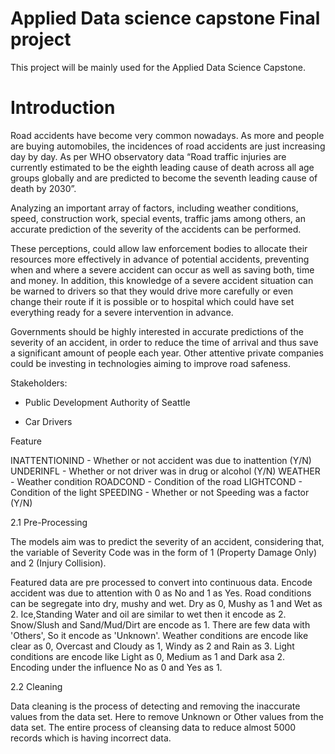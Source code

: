 # Applied Data science capstone Final project
This project will be mainly used for the Applied Data Science Capstone.

# Introduction
Road accidents have become very common nowadays. As more and people are buying automobiles, the incidences of road accidents are just increasing day by day. 
As per WHO observatory data “Road traffic injuries are currently estimated to be the eighth leading cause of death across all age groups globally and are predicted to become the seventh leading cause of death by 2030”.

Analyzing an important array of factors, including weather conditions, speed, construction work, special events, traffic jams among others, an accurate prediction of the severity of the accidents can be performed.

These perceptions, could allow law enforcement bodies to allocate their resources more effectively in advance of potential accidents, preventing when and where a severe accident can occur as well as saving both, time and money. In addition, this knowledge of a severe accident situation can be warned to drivers so that they would drive more carefully or even change their route if it is possible or to hospital which could have set everything ready for a severe intervention in advance.

Governments should be highly interested in accurate predictions of the severity of an accident, in order to reduce the time of arrival and thus save a significant amount of people each year. Other attentive private companies could be investing in technologies aiming to improve road safeness.
  
 
Stakeholders:
 - Public Development Authority of Seattle

 - Car Drivers 
  
  
Feature

INATTENTIONIND	- Whether or not accident was due to inattention (Y/N)
UNDERINFL	- Whether or not driver was in drug or alcohol (Y/N) 
WEATHER -	Weather condition
ROADCOND -	Condition of the road
LIGHTCOND -	Condition of the light
SPEEDING	- Whether or not Speeding was a factor (Y/N)

2.1 Pre-Processing

The models aim was to predict the severity of an accident, considering that, the variable of Severity Code was in the form of 1 (Property Damage Only) and 2 (Injury Collision).

Featured data are pre processed to convert into continuous data. Encode accident was due to attention with 0 as No and 1 as Yes. Road conditions can be segregate into dry, mushy and wet. Dry as 0, Mushy as 1 and Wet as 2. Ice,Standing Water and oil are similar to wet then it encode as 2. Snow/Slush and Sand/Mud/Dirt are encode as 1. There are few data with 'Others', So it encode as 'Unknown'. Weather conditions are encode like clear as 0, Overcast and Cloudy as 1, Windy as 2 and Rain as 3. Light conditions are encode like Light as 0, Medium as 1 and Dark asa 2. Encoding under the influence No as 0 and Yes as 1.

2.2 Cleaning

Data cleaning is the process of detecting and removing the inaccurate values from the data set. Here to remove Unknown or Other values from the data set. The entire process of cleansing data to reduce almost 5000 records which is having incorrect data.
